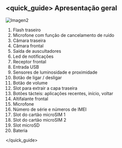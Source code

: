 ## <quick_guide> Apresentação geral

![Imagen2](http://static.energysistem.com/images/manuals/42430/55f2a6c4ca522.jpg)

1. Flash traseiro
2. Microfone com função de cancelamento de ruído
3. Câmara traseira
4. Câmara frontal
5. Saída de auscultadores
6. Led de notificações
7. Receptor frontal
8. Entrada USB
9. Sensores de luminosidade e proximidade
10. Botão de ligar / desligar
11. Botão de volume
12. Slot para extrair a capa traseira
13. Botões tácteis: aplicações recentes, início, voltar
14. Altifalante frontal
15. Microfone
16. Número de série e números de IMEI
17. Slot do cartão microSIM 1
18. Slot do cartão microSIM 2
19. Slot microSD
20. Bateria

</quick_guide>

